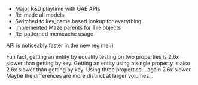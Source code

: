 - Major R&D playtime with GAE APIs
- Re-made all models
- Switched to key_name based lookup for everything
- Implemented Maze parents for Tile objects
- Re-patterned memcache usage

API is noticeably faster in the new regime :)

Fun fact, getting an entity by equality testing on two properties is 2.6x slower than getting by key. Getting an entity using a single property is also 2.6x slower than getting by key. Using three properties... again 2.6x slower. Maybe the differences are more distinct at larger volumes...